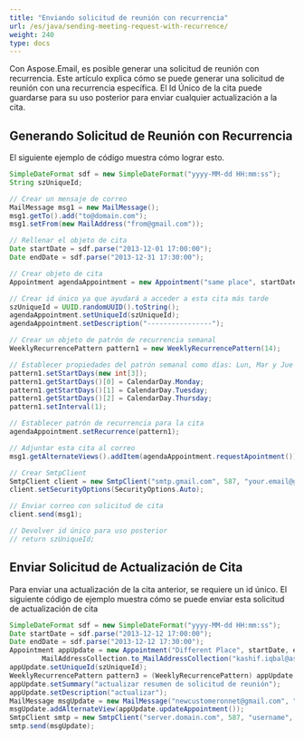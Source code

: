 ```yaml
---
title: "Enviando solicitud de reunión con recurrencia"
url: /es/java/sending-meeting-request-with-recurrence/
weight: 240
type: docs
---
```



Con Aspose.Email, es posible generar una solicitud de reunión con recurrencia. Este artículo explica cómo se puede generar una solicitud de reunión con una recurrencia específica. El Id Único de la cita puede guardarse para su uso posterior para enviar cualquier actualización a la cita.
## **Generando Solicitud de Reunión con Recurrencia**
El siguiente ejemplo de código muestra cómo lograr esto.



~~~Java
SimpleDateFormat sdf = new SimpleDateFormat("yyyy-MM-dd HH:mm:ss");
String szUniqueId;

// Crear un mensaje de correo
MailMessage msg1 = new MailMessage();
msg1.getTo().add("to@domain.com");
msg1.setFrom(new MailAddress("from@gmail.com"));

// Rellenar el objeto de cita
Date startDate = sdf.parse("2013-12-01 17:00:00");
Date endDate = sdf.parse("2013-12-31 17:30:00");

// Crear objeto de cita
Appointment agendaAppointment = new Appointment("same place", startDate, endDate, msg1.getFrom(), msg1.getTo());

// Crear id único ya que ayudará a acceder a esta cita más tarde
szUniqueId = UUID.randomUUID().toString();
agendaAppointment.setUniqueId(szUniqueId);
agendaAppointment.setDescription("----------------");

// Crear un objeto de patrón de recurrencia semanal
WeeklyRecurrencePattern pattern1 = new WeeklyRecurrencePattern(14);

// Establecer propiedades del patrón semanal como días: Lun, Mar y Jue
pattern1.setStartDays(new int[3]);
pattern1.getStartDays()[0] = CalendarDay.Monday;
pattern1.getStartDays()[1] = CalendarDay.Tuesday;
pattern1.getStartDays()[2] = CalendarDay.Thursday;
pattern1.setInterval(1);

// Establecer patrón de recurrencia para la cita
agendaAppointment.setRecurrence(pattern1);

// Adjuntar esta cita al correo
msg1.getAlternateViews().addItem(agendaAppointment.requestApointment());

// Crear SmtpClient
SmtpClient client = new SmtpClient("smtp.gmail.com", 587, "your.email@gmail.com", "your.password");
client.setSecurityOptions(SecurityOptions.Auto);

// Enviar correo con solicitud de cita
client.send(msg1);

// Devolver id único para uso posterior
// return szUniqueId;
~~~
## **Enviar Solicitud de Actualización de Cita**
Para enviar una actualización de la cita anterior, se requiere un id único. El siguiente código de ejemplo muestra cómo se puede enviar esta solicitud de actualización de cita



~~~Java
SimpleDateFormat sdf = new SimpleDateFormat("yyyy-MM-dd HH:mm:ss");
Date startDate = sdf.parse("2013-12-12 17:00:00");
Date endDate = sdf.parse("2013-12-12 17:30:00");
Appointment appUpdate = new Appointment("Different Place", startDate, endDate, new MailAddress("newcustomeronnet@gmail.com"),
        MailAddressCollection.to_MailAddressCollection("kashif.iqbal@aspose.com"));
appUpdate.setUniqueId(szUniqueId);
WeeklyRecurrencePattern pattern3 = (WeeklyRecurrencePattern) appUpdate.getRecurrence();
appUpdate.setSummary("actualizar resumen de solicitud de reunión");
appUpdate.setDescription("actualizar");
MailMessage msgUpdate = new MailMessage("newcustomeronnet@gmail.com", "kashif.iqbal@aspose.com", "06 - correo de prueba - actualizar solicitud de reunión", "correo de prueba");
msgUpdate.addAlternateView(appUpdate.updateAppointment());
SmtpClient smtp = new SmtpClient("server.domain.com", 587, "username", "password");
smtp.send(msgUpdate);
~~~
